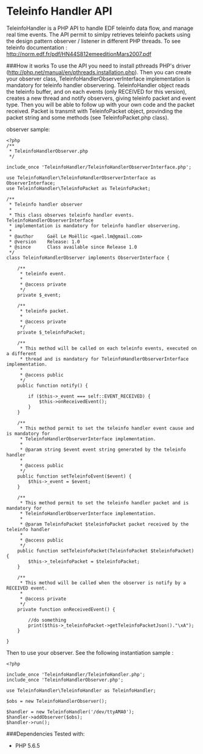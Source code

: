 Teleinfo Handler API
=====================

TeleinfoHandler is a PHP API to handle EDF teleinfo data flow, and manage real time events. The API permit to simlpy retrieves teleinfo packets using the design pattern observer / listener in different PHP threads.
To see teleinfo documentation : http://norm.edf.fr/pdf/HN44S812emeeditionMars2007.pdf

###How it works
To use the API you need to install pthreads PHP's driver (http://php.net/manual/en/pthreads.installation.php). Then you can create your observer class, TeleinfoHandlerObserverInterface implementation is mandatory for teleinfo handler observering.
TeleinfoHandler object reads the teleinfo buffer, and on each events (only RECEIVED for this version), creates a new thread and notify observers, giving teleinfo packet and event type. Then you will be able to follow up with your own code and the packet received. Packet is transmit with TeleinfoPacket object, provinding the packet string and some methods (see TeleinfoPacket.php class).

observer sample:

```
<?php
/**
 * TeleinfoHandlerObserver.php
 */

include_once 'TeleinfoHandler/TeleinfoHandlerObserverInterface.php';

use TeleinfoHandler\TeleinfoHandlerObserverInterface as ObserverInterface;
use TeleinfoHandler\TeleinfoPacket as TeleinfoPacket;

/**
 * Teleinfo handler observer
 *
 * This class observes teleinfo handler events. TeleinfoHandlerObserverInterface
 * implementation is mandatory for teleinfo handler observering.
 * 
 * @author     Gaël Le Moëllic <gael.lm@gmail.com>
 * @version    Release: 1.0
 * @since      Class available since Release 1.0
 */
class TeleinfoHandlerObserver implements ObserverInterface {
    
    /**
     * teleinfo event.
     *
     * @access private
     */
    private $_event;
    
    /**
     * teleinfo packet.
     *
     * @access private
     */
    private $_teleinfoPacket;
    
    /**
     * This method will be called on each teleinfo events, executed on a different
     * thread and is mandatory for TeleinfoHandlerObserverInterface implementation.
     * 
     * @access public
     */
    public function notify() {

        if ($this->_event === self::EVENT_RECEIVED) {
            $this->onReceivedEvent();
        }
    }
    
    /**
     * This method permit to set the teleinfo handler event cause and is mandatory for
     * TeleinfoHandlerObserverInterface implementation.
     * 
     * @param string $event event string generated by the teleinfo handler
     * 
     * @access public
     */
    public function setTeleinfoEvent($event) {
        $this->_event = $event;
    }

    /**
     * This method permit to set the teleinfo handler packet and is mandatory for
     * TeleinfoHandlerObserverInterface implementation.
     * 
     * @param TeleinfoPacket $teleinfoPacket packet received by the teleinfo handler
     * 
     * @access public
     */
    public function setTeleinfoPacket(TeleinfoPacket $teleinfoPacket) {
        $this->_teleinfoPacket = $teleinfoPacket;
    }

    /**
     * This method will be called when the observer is notify by a RECEIVED event.
     *
     * @access private
     */
    private function onReceivedEvent() {
        
        //do something
        print($this->_teleinfoPacket->getTeleinfoPacketJson()."\xA");
    }
    
}
```

Then to use your observer. See the following instantiation sample :

```
<?php

include_once 'TeleinfoHandler/TeleinfoHandler.php';
include_once 'TeleinfoHandlerObserver.php';

use TeleinfoHandler\TeleinfoHandler as TeleinfoHandler;

$obs = new TeleinfoHandlerObserver();

$handler = new TeleinfoHandler('/dev/ttyAMA0');
$handler->addObserver($obs);
$handler->run();
```

###Dependencies
Tested with:
* PHP 5.6.5